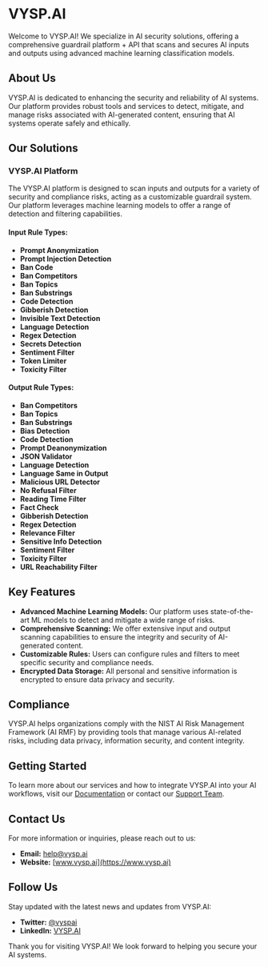 # VYSP.AI

Welcome to VYSP.AI! We specialize in AI security solutions, offering a comprehensive guardrail platform + API that scans and secures AI inputs and outputs using advanced machine learning classification models.

## About Us

VYSP.AI is dedicated to enhancing the security and reliability of AI systems. Our platform provides robust tools and services to detect, mitigate, and manage risks associated with AI-generated content, ensuring that AI systems operate safely and ethically.

## Our Solutions

### VYSP.AI Platform

The VYSP.AI platform is designed to scan inputs and outputs for a variety of security and compliance risks, acting as a customizable guardrail system. Our platform leverages machine learning models to offer a range of detection and filtering capabilities.

#### Input Rule Types:
- **Prompt Anonymization**
- **Prompt Injection Detection**
- **Ban Code**
- **Ban Competitors**
- **Ban Topics**
- **Ban Substrings**
- **Code Detection**
- **Gibberish Detection**
- **Invisible Text Detection**
- **Language Detection**
- **Regex Detection**
- **Secrets Detection**
- **Sentiment Filter**
- **Token Limiter**
- **Toxicity Filter**

#### Output Rule Types:
- **Ban Competitors**
- **Ban Topics**
- **Ban Substrings**
- **Bias Detection**
- **Code Detection**
- **Prompt Deanonymization**
- **JSON Validator**
- **Language Detection**
- **Language Same in Output**
- **Malicious URL Detector**
- **No Refusal Filter**
- **Reading Time Filter**
- **Fact Check**
- **Gibberish Detection**
- **Regex Detection**
- **Relevance Filter**
- **Sensitive Info Detection**
- **Sentiment Filter**
- **Toxicity Filter**
- **URL Reachability Filter**

## Key Features

- **Advanced Machine Learning Models:** Our platform uses state-of-the-art ML models to detect and mitigate a wide range of risks.
- **Comprehensive Scanning:** We offer extensive input and output scanning capabilities to ensure the integrity and security of AI-generated content.
- **Customizable Rules:** Users can configure rules and filters to meet specific security and compliance needs.
- **Encrypted Data Storage:** All personal and sensitive information is encrypted to ensure data privacy and security.

## Compliance

VYSP.AI helps organizations comply with the NIST AI Risk Management Framework (AI RMF) by providing tools that manage various AI-related risks, including data privacy, information security, and content integrity.

## Getting Started

To learn more about our services and how to integrate VYSP.AI into your AI workflows, visit our [Documentation](https://docs.vysp.ai) or contact our [Support Team](mailto:help@vysp.ai).

## Contact Us

For more information or inquiries, please reach out to us:

- **Email:** [help@vysp.ai](mailto:help@vysp.ai)
- **Website:** [www.vysp.ai](https://www.vysp.ai)

## Follow Us

Stay updated with the latest news and updates from VYSP.AI:

- **Twitter:** [@vyspai](https://twitter.com/vyspai)
- **LinkedIn:** [VYSP.AI](https://www.linkedin.com/company/vysp-ai)

Thank you for visiting VYSP.AI! We look forward to helping you secure your AI systems.
